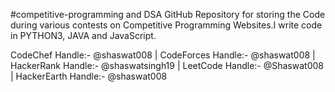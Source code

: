 #competitive-programming and DSA
GitHub Repository for storing the Code during various contests on Competitive Programming Websites.I write code in PYTHON3, JAVA and JavaScript. 

CodeChef Handle:- @shaswat008 | CodeForces Handle:- @shaswat008 | HackerRank Handle:- @shaswatsingh19 | LeetCode Handle:- @Shaswat008  | HackerEarth Handle:- @shaswat008
